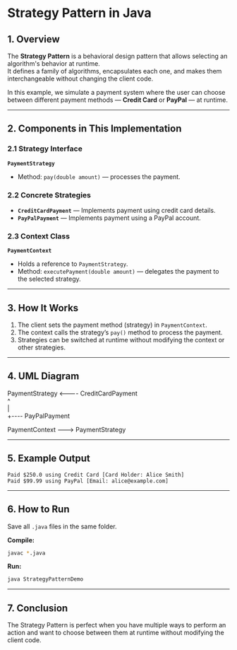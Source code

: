 # Strategy Pattern in Java

## 1. Overview
The **Strategy Pattern** is a behavioral design pattern that allows selecting an algorithm's behavior at runtime.  
It defines a family of algorithms, encapsulates each one, and makes them interchangeable without changing the client code.

In this example, we simulate a payment system where the user can choose between different payment methods — **Credit Card** or **PayPal** — at runtime.

---

## 2. Components in This Implementation

### 2.1 Strategy Interface
**`PaymentStrategy`**
- Method: `pay(double amount)` — processes the payment.

### 2.2 Concrete Strategies
- **`CreditCardPayment`** — Implements payment using credit card details.
- **`PayPalPayment`** — Implements payment using a PayPal account.

### 2.3 Context Class
**`PaymentContext`**
- Holds a reference to `PaymentStrategy`.
- Method: `executePayment(double amount)` — delegates the payment to the selected strategy.

---

## 3. How It Works
1. The client sets the payment method (strategy) in `PaymentContext`.
2. The context calls the strategy’s `pay()` method to process the payment.
3. Strategies can be switched at runtime without modifying the context or other strategies.

---

## 4. UML Diagram
PaymentStrategy <---- CreditCardPayment  
^  
|  
+---- PayPalPayment  

PaymentContext ---> PaymentStrategy

---

## 5. Example Output
```text
Paid $250.0 using Credit Card [Card Holder: Alice Smith]
Paid $99.99 using PayPal [Email: alice@example.com]
```

---

## 6. How to Run

Save all `.java` files in the same folder.

**Compile:**
```bash
javac *.java
```

**Run:**
```bash
java StrategyPatternDemo
```

---

## 7. Conclusion
The Strategy Pattern is perfect when you have multiple ways to perform an action and want to choose between them at runtime without modifying the client code.
